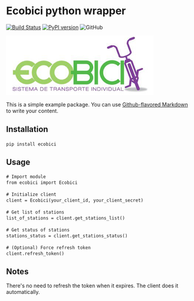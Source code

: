 # Ecobici python wrapper

[![Build Status](https://travis-ci.com/sainoba/ecobici_py.svg?branch=master)](https://travis-ci.com/sainoba/ecobici_py)
[![PyPI version](https://badge.fury.io/py/ecobici.svg)](https://badge.fury.io/py/ecobici)
![GitHub](https://img.shields.io/github/license/mashape/apistatus.svg)

![Ecobici logo](./img/ecobici.jpg)

This is a simple example package. You can use
[Github-flavored Markdown](https://guides.github.com/features/mastering-markdown/)
to write your content.

## Installation
`pip install ecobici`

## Usage

```python3
# Import module
from ecobici import Ecobici

# Initialize client
client = Ecobici(your_client_id, your_client_secret)

# Get list of stations
list_of_stations = client.get_stations_list()

# Get status of stations
stations_status = client.get_stations_status()

# (Optional) Force refresh token
client.refresh_token()

```

## Notes
There's no need to refresh the token when it expires. The client does it automatically.
